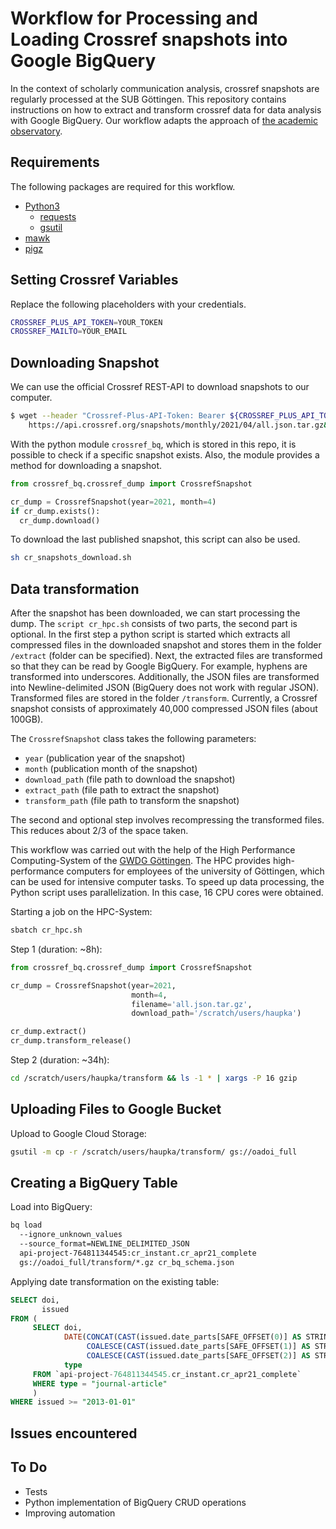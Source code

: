 # Workflow for Processing and Loading Crossref snapshots into Google BigQuery

In the context of scholarly communication analysis, crossref snapshots are regularly processed at the SUB Göttingen. This repository contains instructions on how to extract and transform crossref data for data analysis with Google BigQuery. Our workflow adapts the approach of [the academic observatory](https://github.com/The-Academic-Observatory/observatory-platform).

## Requirements

The following packages are required for this workflow.

- [Python3](https://www.python.org)
  - [requests](https://docs.python-requests.org/en/master/)
  - [gsutil](https://pypi.org/project/gsutil/)
- [mawk](https://invisible-island.net/mawk/)
- [pigz](https://linux.die.net/man/1/pigz)

## Setting Crossref Variables

Replace the following placeholders with your credentials.

```bash
CROSSREF_PLUS_API_TOKEN=YOUR_TOKEN
CROSSREF_MAILTO=YOUR_EMAIL
```

## Downloading Snapshot

We can use the official Crossref REST-API to download snapshots to our computer.

```bash
$ wget --header "Crossref-Plus-API-Token: Bearer ${CROSSREF_PLUS_API_TOKEN}" \
    https://api.crossref.org/snapshots/monthly/2021/04/all.json.tar.gz&mailto=${CROSSREF_MAILTO}
```

With the python module `crossref_bq`, which is stored in this repo, it is possible to check if a specific snapshot exists. Also, the module provides a method for downloading a snapshot.

```python
from crossref_bq.crossref_dump import CrossrefSnapshot

cr_dump = CrossrefSnapshot(year=2021, month=4)
if cr_dump.exists():
  cr_dump.download()
```

To download the last published snapshot, this script can also be used.

```bash
sh cr_snapshots_download.sh
```

## Data transformation

After the snapshot has been downloaded, we can start processing the dump. The `script cr_hpc.sh` consists of two parts, the second part is optional. In the first step a python script is started which extracts all compressed files in the downloaded snapshot and stores them in the folder `/extract` (folder can be specified). Next, the extracted files are transformed so that they can be read by Google BigQuery. For example, hyphens are transformed into underscores. Additionally, the JSON files are transformed into Newline-delimited JSON (BigQuery does not work with regular JSON). Transformed files are stored in the folder `/transform`. Currently, a Crossref snapshot consists of approximately 40,000 compressed JSON files (about 100GB).

The `CrossrefSnapshot` class takes the following parameters:

- `year` (publication year of the snapshot)
- `month` (publication month of the snapshot)
- `download_path` (file path to download the snapshot)
- `extract_path` (file path to extract the snapshot)
- `transform_path` (file path to transform the snapshot)

The second and optional step involves recompressing the transformed files. This reduces about 2/3 of the space taken.

This workflow was carried out with the help of the High Performance Computing-System of the [GWDG Göttingen](https://www.gwdg.de/web/guest). The HPC provides high-performance computers for employees of the university of Göttingen, which can be used for intensive computer tasks. To speed up data processing, the Python script uses parallelization. In this case, 16 CPU cores were obtained.

Starting a job on the HPC-System:

```bash
sbatch cr_hpc.sh
```

Step 1 (duration: ~8h):

```python
from crossref_bq.crossref_dump import CrossrefSnapshot

cr_dump = CrossrefSnapshot(year=2021,
                           month=4,
                           filename='all.json.tar.gz',
                           download_path='/scratch/users/haupka')

cr_dump.extract()
cr_dump.transform_release()
```

Step 2 (duration: ~34h):

```bash
cd /scratch/users/haupka/transform && ls -1 * | xargs -P 16 gzip
```

## Uploading Files to Google Bucket

Upload to Google Cloud Storage:

```bash
gsutil -m cp -r /scratch/users/haupka/transform/ gs://oadoi_full
```

## Creating a BigQuery Table

Load into BigQuery:

```bash
bq load
  --ignore_unknown_values
  --source_format=NEWLINE_DELIMITED_JSON
  api-project-764811344545:cr_instant.cr_apr21_complete
  gs://oadoi_full/transform/*.gz cr_bq_schema.json
```

Applying date transformation on the existing table:

```sql
SELECT doi,
       issued
FROM (
     SELECT doi,
            DATE(CONCAT(CAST(issued.date_parts[SAFE_OFFSET(0)] AS STRING), "-",
                 COALESCE(CAST(issued.date_parts[SAFE_OFFSET(1)] AS STRING), "1"), "-",
                 COALESCE(CAST(issued.date_parts[SAFE_OFFSET(2)] AS STRING), "1"))) AS issued,
            type
     FROM `api-project-764811344545.cr_instant.cr_apr21_complete`
     WHERE type = "journal-article"
     )
WHERE issued >= "2013-01-01"
```

## Issues encountered


## To Do
- Tests
- Python implementation of BigQuery CRUD operations
- Improving automation
